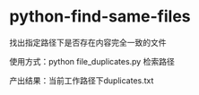 # python-find-same-files
找出指定路径下是否存在内容完全一致的文件

使用方式：python file_duplicates.py 检索路径

产出结果：当前工作路径下duplicates.txt
